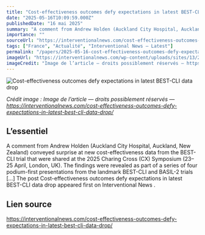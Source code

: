```yaml
---
title: "Cost-effectiveness outcomes defy expectations in latest BEST-CLI data drop"
date: "2025-05-16T10:09:59.000Z"
publishedDate: "16 mai 2025"
summary: "A comment from Andrew Holden (Auckland City Hospital, Auckland, New Zealand) conveyed surprise at new cost-effectiveness data from the BEST-CLI trial that were shared at the 2025 Charing Cross (CX) Symposium (23–25 April, London, UK). The findings were revealed as part of a series of four podium-first presentations from the landmark BEST-CLI and BASIL-2 trials [&#8230;] The post Cost-effectiveness outcomes defy expectations in latest BEST-CLI data drop appeared first on Interventional News ."
importance: ""
sourceUrl: "https://interventionalnews.com/cost-effectiveness-outcomes-defy-expectations-in-latest-best-cli-data-drop/"
tags: ["France", "Actualité", "Interventional News — Latest"]
permalink: "/papers/2025-05-16-cost-effectiveness-outcomes-defy-expectations-in-latest-best-cli-data-drop"
imageUrl: "https://interventionalnews.com/wp-content/uploads/sites/13/2025/05/BEST-CLI-featured.png"
imageCredit: "Image de l’article — droits possiblement réservés — https://interventionalnews.com/cost-effectiveness-outcomes-defy-expectations-in-latest-best-cli-data-drop/"
---
```


![Cost-effectiveness outcomes defy expectations in latest BEST-CLI data drop](https://interventionalnews.com/wp-content/uploads/sites/13/2025/05/BEST-CLI-featured.png)

*Crédit image : Image de l’article — droits possiblement réservés — https://interventionalnews.com/cost-effectiveness-outcomes-defy-expectations-in-latest-best-cli-data-drop/*

## L’essentiel

A comment from Andrew Holden (Auckland City Hospital, Auckland, New Zealand) conveyed surprise at new cost-effectiveness data from the BEST-CLI trial that were shared at the 2025 Charing Cross (CX) Symposium (23–25 April, London, UK). The findings were revealed as part of a series of four podium-first presentations from the landmark BEST-CLI and BASIL-2 trials [&#8230;] The post Cost-effectiveness outcomes defy expectations in latest BEST-CLI data drop appeared first on Interventional News .

## Lien source

https://interventionalnews.com/cost-effectiveness-outcomes-defy-expectations-in-latest-best-cli-data-drop/
